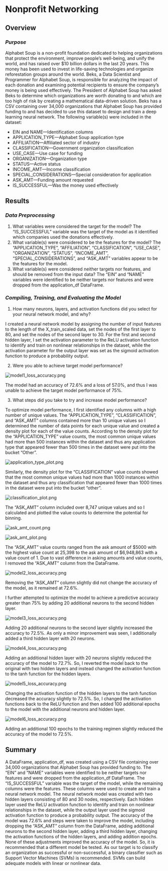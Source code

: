 # Nonprofit Networking
## Overview
### *Purpose*
Alphabet Soup is a non-profit foundation dedicated to helping organizations that protect the environment, improve people’s well-being, and unify the world, and has raised over $10 billion dollars in the last 20 years. This money has been used to invest in life-saving technologies and organize reforestation groups around the world. Beks, a Data Scientist and Programmer for Alphabet Soup, is responsible for analyzing the impact of each donation and examining potential recipients to ensure the company’s money is being used effectively. The President of Alphabet Soup has asked Beks to determine which organizations are worth donating to and which are too high of risk by creating a mathematical data-driven solution. Beks has a CSV containing over 34,000 organizations that Alphabet Soup has provided funding to and has decided to use this dataset to design and train a deep learning neural network. The following variable(s) were included in the dataset:
- EIN and NAME—Identification columns
- APPLICATION_TYPE—Alphabet Soup application type
- AFFILIATION—Affiliated sector of industry
- CLASSIFICATION—Government organization classification
- USE_CASE—Use case for funding
- ORGANIZATION—Organization type
- STATUS—Active status
- INCOME_AMT—Income classification
- SPECIAL_CONSIDERATIONS—Special consideration for application
- ASK_AMT—Funding amount requested
- IS_SUCCESSFUL—Was the money used effectively

## Results
### *Data Preprocessing*
1.	What variables were considered the target for the model?
The “IS_SUCCESSFUL” variable was the target of the model as it identified which companies used the donations effectively.
2.	What variable(s) were considered to be the features for the model?
The “APPLICATION_TYPE”, “AFFILIATION”, “CLASSIFICATION”, “USE_CASE”, “ORGANIZATION”, “STATUS”, “INCOME_AMT”, “SPECIAL_CONSIDERATIONS”, and “ASK_AMT” variables appear to be the features for the model.
3.	What variable(s) were considered neither targets nor features, and should be removed from the input data?
The “EIN” and “NAME” variables were identified to be neither targets nor features and were dropped from the application_df DataFrame. 
### *Compiling, Training, and Evaluating the Model*
1.	How many neurons, layers, and activation functions did you select for your neural network model, and why?

I created a neural network model by assigning the number of input features to the length of the X_train_scaled data, set the nodes of the first layer to 80, and set the nodes of the second layer to 30. For the first and second hidden layer, I set the activation parameter to the ReLU activation function to identify and train on nonlinear relationships in the dataset, while the activation parameter for the output layer was set as the sigmoid activation function to produce a probability output. 

2.	Were you able to achieve target model performance?

![model1_loss_accuracy.png]( https://github.com/kcharb7/Neural_Network_Charity_Analysis/blob/main/Images/model1_loss_accuracy.png)

The model had an accuracy of 72.6% and a loss of 57.0%, and thus I was unable to achieve the target model performance of 75%. 

3.	What steps did you take to try and increase model performance?

To optimize model performance, I first identified any columns with a high number of unique values. The “APPLICATION_TYPE”, “CLASSIFICATION”, and “ASK_AMT” columns contained more than 10 unique values so I determined the number of data points for each unique value and created a density plot for each of the value counts. According to the density plot for the “APPLICATION_TYPE” value counts, the most common unique values had more than 500 instances within the dataset and thus any application type that appeared fewer than 500 times in the dataset were put into the bucket “Other”. 

![application_type_plot.png]( https://github.com/kcharb7/Neural_Network_Charity_Analysis/blob/main/Images/application_type_plot.png)

Similarly, the density plot for the “CLASSIFICATION” value counts showed that the most common unique values had more than 1000 instances within the dataset and thus any classification that appeared fewer than 1000 times in the dataset were put into the bucket “other”.

![classification_plot.png]( https://github.com/kcharb7/Neural_Network_Charity_Analysis/blob/main/Images/classification_plot.png)

The “ASK_AMT” column included over 8,747 unique values and so I calculated and plotted the value counts to determine the potential for binning. 

![ask_amt_count.png]( https://github.com/kcharb7/Neural_Network_Charity_Analysis/blob/main/Images/ask_amt_count.png)

![ask_amt_plot.png]( https://github.com/kcharb7/Neural_Network_Charity_Analysis/blob/main/Images/ask_amt_plot.png)

The “ASK_AMT” value counts ranged from the ask amount of $5000 with the highest value count at 25,398 to the ask amount of $6,948,863 with a value count of 1. Due to vast difference in asking amounts and value counts, I removed the “ASK_AMT” column from the DataFrame.

![model2_loss_accuracy.png]( https://github.com/kcharb7/Neural_Network_Charity_Analysis/blob/main/Images/model2_loss_accuracy.png)

Removing the “ASK_AMT” column slightly did not change the accuracy of the model, as it remained at 72.6%. 

I further attempted to optimize the model to achieve a predictive accuracy greater than 75% by adding 20 additional neurons to the second hidden layer. 

![model3_loss_accuracy.png]( https://github.com/kcharb7/Neural_Network_Charity_Analysis/blob/main/Images/model3_loss_accuracy.png)

Adding 20 additional neurons to the second layer slightly increased the accuracy to 72.5%. As only a minor improvement was seen, I additionally added a third hidden layer with 20 neurons.

![model4_loss_accuracy.png]( https://github.com/kcharb7/Neural_Network_Charity_Analysis/blob/main/Images/model4_loss_accuracy.png)

Adding an additional hidden layer with 20 neurons slightly reduced the accuracy of the model to 72.7%. So, I reverted the model back to the original with two hidden layers and instead changed the activation function to the tanh function for the hidden layers.

![model5_loss_accuracy.png]( https://github.com/kcharb7/Neural_Network_Charity_Analysis/blob/main/Images/model5_loss_accuracy.png)

Changing the activation function of the hidden layers to the tanh function decreased the accuracy slightly to 72.5%. So, I changed the activation functions back to the ReLU function and then added 100 additional epochs to the model with the additional neurons and hidden layer.

![model6_loss_accuracy.png]( https://github.com/kcharb7/Neural_Network_Charity_Analysis/blob/main/Images/model6_loss_accuracy.png)

Adding an additional 100 epochs to the training regimen slightly reduced the accuracy of the model to 72.5%.

## Summary
A DataFrame, application_df, was created using a CSV file containing over 34,000 organizations that Alphabet Soup has provided funding to. The “EIN” and “NAME” variables were identified to be neither targets nor features and were dropped from the application_df DataFrame. The “IS_SUCCESSFUL” variable was the target of the model, while the remaining columns were the features. These columns were used to create and train a neural network model. The neural network model was created with two hidden layers consisting of 80 and 30 nodes, respectively. Each hidden layer used the ReLU activation function to identify and train on nonlinear relationships in the dataset, while the output layer used the sigmoid activation function to produce a probability output. The accuracy of the model was 72.6% and steps were taken to improve the model, including dropping the “ASK_AMT” column from the DataFrame, adding additional neurons to the second hidden layer, adding a third hidden layer, changing the activation functions of the hidden layers, and adding addition epochs. None of these adjustments improved the accuracy of the model. So, it is recommended that a different model be tested. As our target is to classify an organization as successful or non-successful, a binary classifier such as Support Vector Machines (SVMs) is recommended. SVMs can build adequate models with linear or nonlinear data. 
